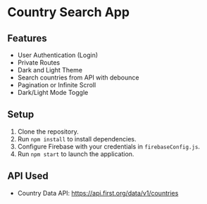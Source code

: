 # Country Search App

## Features

- User Authentication (Login)
- Private Routes
- Dark and Light Theme
- Search countries from API with debounce
- Pagination or Infinite Scroll
- Dark/Light Mode Toggle

## Setup

1. Clone the repository.
2. Run `npm install` to install dependencies.
3. Configure Firebase with your credentials in `firebaseConfig.js`.
4. Run `npm start` to launch the application.

## API Used

- Country Data API: https://api.first.org/data/v1/countries

